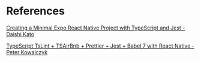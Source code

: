 # References

[Creating a Minimal Expo React Native Project with TypeScript and Jest - Daishi Kato](https://medium.com/@dai_shi/creating-a-minimal-expo-react-native-project-with-typescript-and-jest-5979ab8d7c15)

[TypeScript TsLint + TSAirBnb + Prettier + Jest + Babel 7 with React Native - Peter Kowalczyk](https://blog.aurity.co/typescript-tslint-tsairbnb-prettier-jest-babel-7-with-react-native-3ad9969c56a3)
